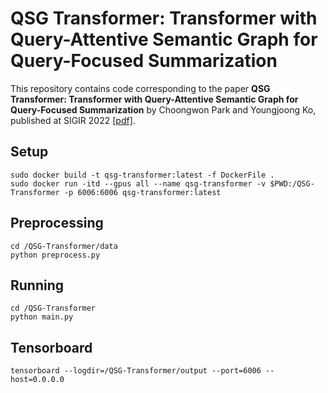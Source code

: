 # **QSG Transformer: Transformer with Query-Attentive Semantic Graph for Query-Focused Summarization**

This repository contains code corresponding to the paper **QSG Transformer: Transformer with Query-Attentive Semantic Graph for Query-Focused Summarization** by Choongwon Park and Youngjoong Ko, published at SIGIR 2022 [\[pdf\]].

## **Setup**
```
sudo docker build -t qsg-transformer:latest -f DockerFile .
sudo docker run -itd --gpus all --name qsg-transformer -v $PWD:/QSG-Transformer -p 6006:6006 qsg-transformer:latest
```

## **Preprocessing**
```
cd /QSG-Transformer/data
python preprocess.py
```

## **Running**
```
cd /QSG-Transformer
python main.py
```

## **Tensorboard**
```
tensorboard --logdir=/QSG-Transformer/output --port=6006 --host=0.0.0.0
```
[\[pdf\]]:https://dl.acm.org/doi/pdf/10.1145/3477495.3531901